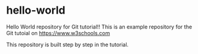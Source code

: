 # hello-world
Hello World repository for Git tutorial!!
This is an example repository for the Git tutoial on https://www.w3schools.com

This repository is built step by step in the tutorial. 
